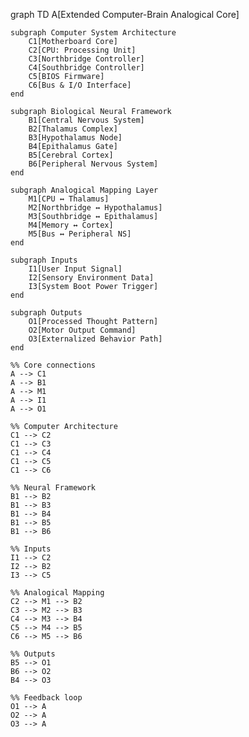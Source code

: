 graph TD
    A[Extended Computer-Brain Analogical Core]

    subgraph Computer System Architecture
        C1[Motherboard Core]
        C2[CPU: Processing Unit]
        C3[Northbridge Controller]
        C4[Southbridge Controller]
        C5[BIOS Firmware]
        C6[Bus & I/O Interface]
    end

    subgraph Biological Neural Framework
        B1[Central Nervous System]
        B2[Thalamus Complex]
        B3[Hypothalamus Node]
        B4[Epithalamus Gate]
        B5[Cerebral Cortex]
        B6[Peripheral Nervous System]
    end

    subgraph Analogical Mapping Layer
        M1[CPU ↔ Thalamus]
        M2[Northbridge ↔ Hypothalamus]
        M3[Southbridge ↔ Epithalamus]
        M4[Memory ↔ Cortex]
        M5[Bus ↔ Peripheral NS]
    end

    subgraph Inputs
        I1[User Input Signal]
        I2[Sensory Environment Data]
        I3[System Boot Power Trigger]
    end

    subgraph Outputs
        O1[Processed Thought Pattern]
        O2[Motor Output Command]
        O3[Externalized Behavior Path]
    end

    %% Core connections
    A --> C1
    A --> B1
    A --> M1
    A --> I1
    A --> O1

    %% Computer Architecture
    C1 --> C2
    C1 --> C3
    C1 --> C4
    C1 --> C5
    C1 --> C6

    %% Neural Framework
    B1 --> B2
    B1 --> B3
    B1 --> B4
    B1 --> B5
    B1 --> B6

    %% Inputs
    I1 --> C2
    I2 --> B2
    I3 --> C5

    %% Analogical Mapping
    C2 --> M1 --> B2
    C3 --> M2 --> B3
    C4 --> M3 --> B4
    C5 --> M4 --> B5
    C6 --> M5 --> B6

    %% Outputs
    B5 --> O1
    B6 --> O2
    B4 --> O3

    %% Feedback loop
    O1 --> A
    O2 --> A
    O3 --> A
